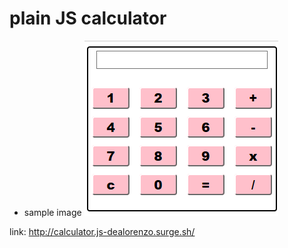 # plain JS calculator

* sample image
![alt-text](images/sample.png)

link: http://calculator.js-dealorenzo.surge.sh/
